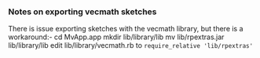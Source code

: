 ### Notes on exporting vecmath sketches

There is issue exporting sketches with the vecmath library, but there is a workaround:-
cd MvApp.app
mkdir lib/library/lib
mv lib/rpextras.jar lib/library/lib
edit lib/library/vecmath.rb to `require_relative 'lib/rpextras'`



